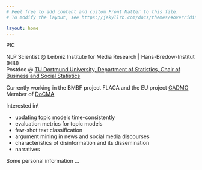 ```yaml
---
# Feel free to add content and custom Front Matter to this file.
# To modify the layout, see https://jekyllrb.com/docs/themes/#overriding-theme-defaults

layout: home
---
```


PIC

NLP Scientist @ Leibniz Institute for Media Research | Hans-Bredow-Institut (HBI)\
Postdoc @ [TU Dortmund University, Department of Statistics, Chair of Business and Social Statistics](https://lwus.statistik.tu-dortmund.de/en/chair/team/rieger/)

Currently working in the BMBF project FLACA and the EU project [GADMO](https://www.journalistik-dortmund.de/news/vereint-gegen-desinformation-groesster-zusammenschluss-von-faktencheckern-und-wissenschaftlern-im-deutschsprachigen-raum-gestartet/)\
Member of [DoCMA](https://docma.tu-dortmund.de/)

Interested in\
* updating topic models time-consistently
* evaluation metrics for topic models
* few-shot text classification
* argument mining in news and social media discourses
* characteristics of disinformation and its dissemination
* narratives

Some personal information
...
